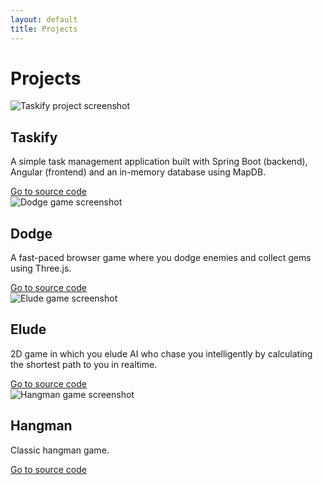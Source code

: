 ```yaml
---
layout: default
title: Projects
---
```

<h1>Projects</h1>

<div class="project-container">
  <!-- Project 1 -->
  <div class="project-item">
    <div class="project-image">
      <img src="{{ '/assets/images/projects/taskify.png' | relative_url }}" alt="Taskify project screenshot">
    </div>
    <div class="project-description">
      <h2>Taskify</h2>
      <p>A simple task management application built with Spring Boot (backend), Angular (frontend) and an in-memory database using MapDB.</p>
      <a href="https://github.com/adrian-hernandez/taskify" class="source-link" target="_blank" rel="noopener noreferrer">Go to source code</a>
    </div>
  </div>

  <!-- Project 2 -->
  <div class="project-item">
    <div class="project-image">
      <img src="{{ '/assets/images/projects/dodge.png' | relative_url }}" alt="Dodge game screenshot">
    </div>
    <div class="project-description">
      <h2>Dodge</h2>
      <p>A fast-paced browser game where you dodge enemies and collect gems using Three.js.</p>
      <a href="https://github.com/adrian-hernandez/dodge" class="source-link" target="_blank" rel="noopener noreferrer">Go to source code</a>
    </div>
  </div>

  <!-- Project 3 -->
  <div class="project-item">
    <div class="project-image">
      <img src="{{ '/assets/images/projects/elude.png' | relative_url }}" alt="Elude game screenshot">
    </div>
    <div class="project-description">
      <h2>Elude</h2>
      <p>2D game in which you elude AI who chase you intelligently by calculating the shortest path to you in realtime.</p>
      <a href="https://github.com/adrian-hernandez/elude" class="source-link" target="_blank" rel="noopener noreferrer">Go to source code</a>
    </div>
  </div>

  <!-- Project 4 -->
  <div class="project-item">
    <div class="project-image">
      <img src="{{ '/assets/images/projects/hangman.png' | relative_url }}" alt="Hangman game screenshot">
    </div>
    <div class="project-description">
      <h2>Hangman</h2>
      <p>Classic hangman game.</p>
      <a href="https://github.com/adrian-hernandez/hangman" class="source-link" target="_blank" rel="noopener noreferrer">Go to source code</a>
    </div>
  </div>
</div> 